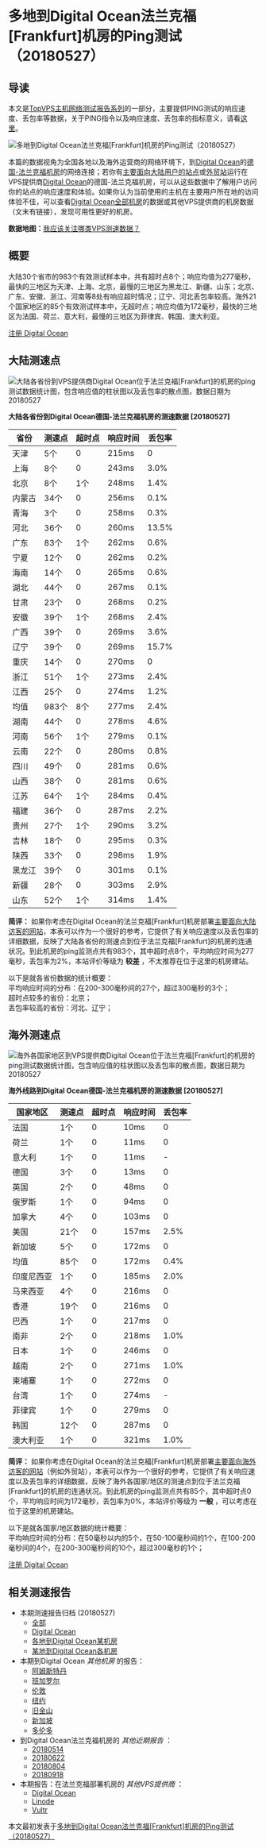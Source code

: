 #  多地到Digital Ocean法兰克福[Frankfurt]机房的Ping测试（20180527） 

## 导读

本文是[TopVPS主机网络测试报告系列](https://vps123.top/pingtest)的一部分，主要提供PING测试的响应速度、丢包率等数据，关于PING指令以及响应速度、丢包率的指标意义，请看[这里](https://vps123.top/what-is-ping.html)。

![多地到Digital Ocean法兰克福\[Frankfurt\]机房的Ping测试（20180527）](/images/thumbnails/to_do_Frankfurt.png)

本篇的数据视角为全国各地以及海外运营商的网络环境下，到[Digital Ocean](https://vps123.top/go/do)的[德国-法兰克福机房](https://vps123.top/digitalocean-facilities.html#frankfurt)的网络连接；若你有[主要面向大陆用户的站点](https://vps123.top/website-for-mainland-users.html)或[外贸站](https://vps123.top/website-for-internation-trade.html)运行在VPS提供商[Digital Ocean](https://vps123.top/go/do)的德国-法兰克福机房，可以从这些数据中了解用户访问你的站点的响应速度和体验。如果你认为当前使用的主机在主要用户所在地的访问体验不佳，可以查看[Digital Ocean全部机房](/digitalocean/isp/china/20180527-digitalocean-isp-china.md)的数据或其他VPS提供商的机房数据（文末有链接），发现可用性更好的机房。

**数据地图：**[我应该关注哪类VPS测速数据？](https://vps123.top/find-pingtest-data-you-need.html)

## 概要

大陆30个省市的983个有效测试样本中，共有超时点8个；响应均值为277毫秒，最快的三地区为天津、上海、北京，最慢的三地区为黑龙江、新疆、山东；北京、广东、安徽、浙江、河南等8处有响应超时情况；辽宁、河北丢包率较高。海外21个国家地区的85个有效测试样本中，无超时点；响应均值为172毫秒，最快的三地区为法国、荷兰、意大利，最慢的三地区为菲律宾、韩国、澳大利亚。

[注册 Digital Ocean](https://vps123.top/go/do/_btn1)

## 大陆测速点

![大陆各省份到VPS提供商Digital Ocean位于法兰克福\[Frankfurt\]的机房的ping测试数据统计图，包含响应值的柱状图以及丢包率的散点图，数据日期为20180527](/images/pingtests/do_20180527/plot_idc_do_germany-frankfurt_20180527_mainland.png)

**大陆各省份到Digital Ocean德国-法兰克福机房的测速数据 [20180527]**

省份 | 测速点 | 超时点 | 响应时间 | 丢包率  
---|---|---|---|---  
天津 | 5个 | 0 | 215ms | 0  
上海 | 8个 | 0 | 243ms | 3.0%  
北京 | 8个 | 1个 | 248ms | 1.4%  
内蒙古 | 34个 | 0 | 256ms | 0.1%  
青海 | 3个 | 0 | 258ms | 0.3%  
河北 | 36个 | 0 | 260ms | 13.5%  
广东 | 83个 | 1个 | 262ms | 0.6%  
宁夏 | 12个 | 0 | 262ms | 0.2%  
海南 | 14个 | 0 | 265ms | 0.6%  
湖北 | 44个 | 0 | 267ms | 0.1%  
甘肃 | 23个 | 0 | 268ms | 0.2%  
安徽 | 39个 | 1个 | 268ms | 2.4%  
广西 | 39个 | 0 | 269ms | 3.6%  
辽宁 | 39个 | 0 | 269ms | 15.7%  
重庆 | 14个 | 0 | 270ms | 0  
浙江 | 51个 | 1个 | 273ms | 2.4%  
江西 | 25个 | 0 | 274ms | 1.2%  
均值 | 983个 | 8个 | 277ms | 2.4%  
湖南 | 44个 | 0 | 278ms | 4.6%  
河南 | 56个 | 1个 | 279ms | 0.1%  
云南 | 22个 | 0 | 280ms | 0.8%  
四川 | 49个 | 0 | 281ms | 0.6%  
山西 | 38个 | 0 | 281ms | 0.6%  
江苏 | 64个 | 1个 | 284ms | 0.4%  
福建 | 36个 | 0 | 287ms | 2.2%  
贵州 | 27个 | 1个 | 290ms | 3.2%  
吉林 | 18个 | 0 | 295ms | 0.3%  
陕西 | 33个 | 0 | 298ms | 1.9%  
黑龙江 | 39个 | 0 | 301ms | 0.1%  
新疆 | 28个 | 0 | 303ms | 2.9%  
山东 | 52个 | 1个 | 314ms | 1.4%  
  
**简评：** 如果你考虑在Digital Ocean的法兰克福[Frankfurt]机房部署[主要面向大陆访客的网站](website-for-mainland-users.html)，本表可以作为一个很好的参考，它提供了有关响应速度以及丢包率的详细数据，反映了大陆各省份的测速点到位于法兰克福[Frankfurt]的机房的连通状况。到此机房的ping监测点共有983个，其中超时点8个，平均响应时间为277毫秒，丢包率为2%，本站评价等级为 **较差** ，不太推荐在位于这里的机房建站。

以下是就各省份数据的统计概要：  
平均响应时间的分布：在200-300毫秒间的27个，超过300毫秒的3个；  
超时点较多的省份：北京；  
丢包率较高的省份：河北、辽宁；

## 海外测速点

![海外各国家地区到VPS提供商Digital Ocean位于法兰克福\[Frankfurt\]的机房的ping测试数据统计图，包含响应值的柱状图以及丢包率的散点图，数据日期为20180527](/images/pingtests/do_20180527/plot_idc_do_germany-frankfurt_20180527_overseas.png)

**海外线路到Digital Ocean德国-法兰克福机房的测速数据 [20180527]**

国家地区 | 测速点 | 超时点 | 响应时间 | 丢包率  
---|---|---|---|---  
法国 | 1个 | 0 | 10ms | 0  
荷兰 | 1个 | 0 | 11ms | 0  
意大利 | 1个 | 0 | 11ms | -  
德国 | 3个 | 0 | 13ms | 0  
英国 | 2个 | 0 | 48ms | 0  
俄罗斯 | 1个 | 0 | 94ms | 0  
加拿大 | 4个 | 0 | 103ms | 0  
美国 | 21个 | 0 | 157ms | 2.5%  
新加坡 | 5个 | 0 | 172ms | 0  
均值 | 85个 | 0 | 172ms | 0.4%  
印度尼西亚 | 1个 | 0 | 185ms | 2.0%  
马来西亚 | 4个 | 0 | 216ms | 0  
香港 | 19个 | 0 | 216ms | 0  
巴西 | 1个 | 0 | 217ms | 0  
南非 | 2个 | 0 | 218ms | 1.0%  
日本 | 1个 | 0 | 246ms | 0  
越南 | 2个 | 0 | 271ms | 1.0%  
柬埔寨 | 1个 | 0 | 272ms | 0  
台湾 | 1个 | 0 | 274ms | -  
菲律宾 | 1个 | 0 | 279ms | 0  
韩国 | 12个 | 0 | 287ms | 0  
澳大利亚 | 1个 | 0 | 321ms | 1.0%  
  
**简评：** 如果你考虑在Digital Ocean的法兰克福[Frankfurt]机房部署[主要面向海外访客的网站](https://vps123.top/website-for-internation-trade.html)（例如外贸站），本表可以作为一个很好的参考，它提供了有关响应速度以及丢包率的详细数据，反映了海外各国家/地区的测速点到位于法兰克福[Frankfurt]的机房的连通状况。到此机房的ping监测点共有85个，其中超时点0个，平均响应时间为172毫秒，丢包率为0%，本站评价等级为 **一般** ，可以考虑在位于这里的机房建站。

以下是就各国家/地区数据的统计概要：  
平均响应时间的分布：在50毫秒以内的5个，在50-100毫秒间的1个，在100-200毫秒间的4个，在200-300毫秒间的10个，超过300毫秒的1个；

[注册 Digital Ocean](https://vps123.top/go/do/_btn2)

## 相关测速报告

  * 本期测速报告归档 (20180527) 
    * [全部](https://vps123.top/pingtests/20180527 "本期各VPS提供商全部测速报告")
    * [Digital Ocean](https://vps123.top/pingtests/idc-digitalocean/20180527 "本期Digital Ocean的全部测速报告")
    * [各地到Digital Ocean某机房](https://vps123.top/pingtests/idc-digitalocean/isp-global/20180527 "以Digital Ocean某机房为关注对象的视角，横向比较大陆各省份、海外各国家地区")
    * [某地到Digital Ocean各机房](https://vps123.top/pingtests/idc-digitalocean/facility-all/20180527 "以大陆某省份为关注对象的视角，横向比较Digital Ocean各机房")
  * 本期到Digital Ocean _其他机房_ 的报告： 
    * [阿姆斯特丹](/digitalocean/idc/amsterdam/20180527-digitalocean-idc-amsterdam.md "多地到Digital Ocean阿姆斯特丹机房的Ping测试 20180527")
    * [班加罗尔](/digitalocean/idc/bangalore/20180527-digitalocean-idc-bangalore.md "多地到Digital Ocean班加罗尔机房的Ping测试 20180527")
    * [伦敦](/digitalocean/idc/london/20180527-digitalocean-idc-london.md "多地到Digital Ocean伦敦机房的Ping测试 20180527")
    * [纽约](/digitalocean/idc/newyork/20180527-digitalocean-idc-newyork.md "多地到Digital Ocean纽约机房的Ping测试 20180527")
    * [旧金山](/digitalocean/idc/sanfrancisco/20180527-digitalocean-idc-sanfrancisco.md "多地到Digital Ocean旧金山机房的Ping测试 20180527")
    * [新加坡](/digitalocean/idc/singapore/20180527-digitalocean-idc-singapore.md "多地到Digital Ocean新加坡机房的Ping测试 20180527")
    * [多伦多](/digitalocean/idc/toronto/20180527-digitalocean-idc-toronto.md "多地到Digital Ocean多伦多机房的Ping测试 20180527")
  * 到Digital Ocean法兰克福机房的 _其他近期报告_ ： 
    * [20180514](/digitalocean/idc/frankfurt/20180514-digitalocean-idc-frankfurt.md "多地到Digital Ocean法兰克福机房的Ping测试 20180514")
    * [20180622](/digitalocean/idc/frankfurt/20180622-digitalocean-idc-frankfurt.md "多地到Digital Ocean法兰克福机房的Ping测试 20180622")
    * [20180804](/digitalocean/idc/frankfurt/20180804-digitalocean-idc-frankfurt.md "多地到Digital Ocean法兰克福机房的Ping测试 20180804")
    * [20180918](/digitalocean/idc/frankfurt/20180918-digitalocean-idc-frankfurt.md "多地到Digital Ocean法兰克福机房的Ping测试 20180918")
  * 本期报告：在法兰克福部署机房的 _其他VPS提供商_ ： 
    * [Digital Ocean](do/idc/frankfurt/20180527-do-idc-frankfurt.md "多地到Digital Ocean法兰克福机房的Ping测试 20180527")
    * [Linode](/linode/idc/frankfurt/20180527-linode-idc-frankfurt.md "多地到Linode法兰克福机房的Ping测试 20180527")
    * [Vultr](/vultr/idc/frankfurt/20180527-vultr-idc-frankfurt.md "多地到Vultr法兰克福机房的Ping测试 20180527")



本文最初发表于[多地到Digital Ocean法兰克福[Frankfurt]机房的Ping测试（20180527）](https://vps123.top/pingtest/20180527-digitalocean-idc-frankfurt.html)
